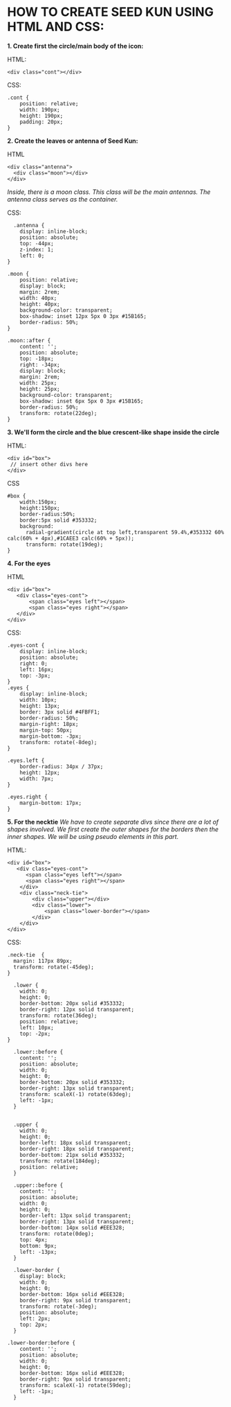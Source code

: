 # HOW TO CREATE SEED KUN USING HTML AND CSS:

**1. Create first the circle/main body of the icon:**

HTML:

`<div class="cont"></div>`

CSS:

```
.cont {
    position: relative;
    width: 190px;
    height: 190px;
    padding: 20px;
}
```

**2. Create the leaves or antenna of Seed Kun:**

HTML

```
<div class="antenna">
  <div class="moon"></div>
</div>
```

*Inside, there is a moon class. This class will be the main antennas. The antenna class serves as
the container.*

CSS:

```
  .antenna {
    display: inline-block;
    position: absolute;
    top: -44px;
    z-index: 1;
    left: 0;
}

.moon {
    position: relative;
    display: block;
    margin: 2rem;
    width: 40px;
    height: 40px;
    background-color: transparent;
    box-shadow: inset 12px 5px 0 3px #15B165;
    border-radius: 50%;
}

.moon::after {
    content: '';
    position: absolute;
    top: -18px;
    right: -34px;
    display: block;
    margin: 2rem;
    width: 25px;
    height: 25px;
    background-color: transparent;
    box-shadow: inset 6px 5px 0 3px #15B165;
    border-radius: 50%;
    transform: rotate(22deg);
}

```

**3. We'll form the circle and the blue crescent-like shape inside the circle**

HTML:

```
<div id="box">
 // insert other divs here
</div>

```
CSS

```
#box {
    width:150px;
    height:150px;
    border-radius:50%;
    border:5px solid #353332;
    background:
      radial-gradient(circle at top left,transparent 59.4%,#353332 60% calc(60% + 4px),#1CAEE3 calc(60% + 5px));
      transform: rotate(19deg);
}
```

**4. For the eyes**

HTML
```
<div id="box">
   <div class="eyes-cont">
       <span class="eyes left"></span>
       <span class="eyes right"></span>
   </div>
</div>
```

CSS:
```
.eyes-cont {
    display: inline-block;
    position: absolute;
    right: 0;
    left: 16px;
    top: -3px;
}
.eyes {
    display: inline-block;
    width: 10px;
    height: 13px;
    border: 3px solid #4FBFF1;
    border-radius: 50%;
    margin-right: 18px;
    margin-top: 50px;
    margin-bottom: -3px;
    transform: rotate(-8deg);
}

.eyes.left {
    border-radius: 34px / 37px;
    height: 12px;
    width: 7px;
}

.eyes.right {
    margin-bottom: 17px;
}
```

**5. For the necktie**
*We have to create separate divs since there are a lot of shapes involved. We first create the outer shapes for the borders then 
the inner shapes. We will be using pseudo elements in this part.*

HTML:
```
<div id="box">
   <div class="eyes-cont">
      <span class="eyes left"></span>
      <span class="eyes right"></span>
    </div>
    <div class="neck-tie">
        <div class="upper"></div>
        <div class="lower">
            <span class="lower-border"></span>
        </div>
    </div>
</div>
```

CSS:
```
.neck-tie  {
  margin: 117px 89px;
  transform: rotate(-45deg);
}

  .lower {
    width: 0;
    height: 0;
    border-bottom: 20px solid #353332;
    border-right: 12px solid transparent;
    transform: rotate(36deg);
    position: relative;
    left: 10px;
    top: -2px;
}

  .lower::before {
    content: '';
    position: absolute;
    width: 0;
    height: 0;
    border-bottom: 20px solid #353332;
    border-right: 13px solid transparent;
    transform: scaleX(-1) rotate(63deg);
    left: -1px;
  }


  .upper {
    width: 0;
    height: 0;
    border-left: 18px solid transparent;
    border-right: 18px solid transparent;
    border-bottom: 21px solid #353332;
    transform: rotate(184deg);
    position: relative;
  }

  .upper::before {
    content: '';
    position: absolute;
    width: 0;
    height: 0;
    border-left: 13px solid transparent;
    border-right: 13px solid transparent;
    border-bottom: 14px solid #EEE328;
    transform: rotate(0deg);
    top: 4px;
    bottom: 9px;
    left: -13px;
  }

  .lower-border {
    display: block;
    width: 0;
    height: 0;
    border-bottom: 16px solid #EEE328;
    border-right: 9px solid transparent;
    transform: rotate(-3deg);
    position: absolute;
    left: 2px;
    top: 2px;
  }

.lower-border:before {
    content: '';
    position: absolute;
    width: 0;
    height: 0;
    border-bottom: 16px solid #EEE328;
    border-right: 9px solid transparent;
    transform: scaleX(-1) rotate(59deg);
    left: -1px;
  }
```
